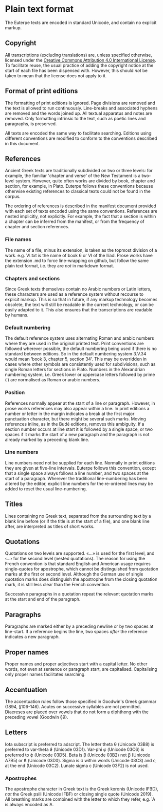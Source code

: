 # Plain text format
The Euterpe texts are encoded in standard Unicode, and contain no explicit markup. 

## Copyright
All transcriptions (excluding translations) are, unless specified otherwise, licensed under the [Creative Commons Attribution 4.0 International License](https://creativecommons.org/licenses/by/4.0/legalcode). To facilitate reuse, the usual practice of adding the copyright notice at the start of each file has been dispensed with. However, this should _not_ be taken to mean that the license does not apply to it.

## Format of print editions
The formatting of print editions is ignored. Page divisions are removed and the text is allowed to run continuously. Line-breaks and associated hyphens are removed and the words joined up. All textual apparatus and notes are removed. Only formatting intrinsic to the text, such as poetic lines and paragraphs, is preserved.

All texts are encoded the same way to facilitate searching. Editions using different conventions are modified to conform to the conventions described in this document.

## References
Ancient Greek texts are traditionally subdivided on two or three levels: for example, the familiar 'chapter and verse' of the New Testament is a two-level system. However, quite often works are divided by book, chapter and section, for example, in Plato. Euterpe follows these conventions because otherwise existing references to classical texts could not be found in the corpus.

The ordering of references is described in the manifest document provided with each set of texts encoded using the same conventions. References are nested implicitly, not explicitly. For example, the fact that a section is within a chapter can be inferred from the manifest, or from the frequency of chapter and section references.

### File names
The name of a file, minus its extension, is taken as the topmost division of a work. e.g. VI.txt is the name of book 6 or VI of the Iliad. Prose works have the extension .md to force line-wrapping on github, but follow the same plain text format, i.e. they are _not_ in markdown format.

### Chapters and sections
Since Greek texts themselves contain no Arabic numbers or Latin letters, these characters are used as a reference system without recourse to explicit markup. This is so that in future, if any markup technology becomes obsolete, the text will still be readable in the current technology, or can be easily adapted to it. This also ensures that the transcriptions are readable by humans. 

### Default numbering
The default reference system uses alternating Roman and arabic numbers where they are used in the original printed text. Print conventions are followed wherever possible, the default numbering being used if there is no standard between editions. So in the default numbering system 3.V.34 would mean 'book 3, chapter 5, section 34'. This may be overridden in cases where other symbols are consistently used for subdivisions, such as single Roman letters for sections in Plato. Numbers in the Alexandrian numbering system, i.e. Greek lower or uppercase letters followed by prime (′) are normalised as Roman or arabic numbers. 

### Position
References normally appear at the start of a line or paragraph. However, in prose works references may also appear within a line. In print editions a number or letter in the margin indicates a break at the first major punctuation character, but there might be several such marks. Moving references inline, as in the Budé editions, removes this ambiguity. If a section number occurs at line start it is followed by a single space, or two spaces if it marks the start of a new paragraph and the paragraph is not already marked by a preceding blank line. 

### Line numbers
Line numbers need not be supplied for each line. Normally in print editions they are given at five-line intervals. Euterpe follows this convention, except that a single space always follows a line number, and two spaces at the start of a paragraph. Wherever the traditional line-numbering has been altered by the editor, explicit line numbers for the re-ordered lines may be added to reset the usual line-numbering. 

## Titles
Lines containing no Greek text, separated from the surrounding text by a blank line before (or if the title is at the start of a file), and one blank line after, are interpreted as titles of short works.

## Quotations
Quotations on two levels are supported. «...» is used for the first level, and ‹...› for the second level (nested quotations). The reason for using the French convention is that standard English and American usage requires single-quotes for apostrophe, which cannot be distinguished from quotation marks at the first or second level. Although the German use of single quotation marks does distinguish the apostrophe from the closing quotation mark, it is still less clear than the French convention.

Successive paragraphs in a quotation repeat the relevant quotation marks at the start and end of the paragraph. 

## Paragraphs
Paragraphs are marked either by a preceding newline or by two spaces at line-start. If a reference begins the line, two spaces _after_ the reference indicates a new paragraph.

## Proper names
Proper names and proper adjectives start with a capital letter. No other words, not even at sentence or paragraph start, are capitalised. Capitalising only proper names facilitates searching. 

## Accentuation
The accentuation rules follow those specified in Goodwin's Greek grammar (1894, §106-146). Acutes on successive syllables are not permitted. Diaereses are placed over vowels that do not form a diphthong with the preceding vowel (Goodwin §9). 

## Letters
Iota subscript is preferred to adscript. The letter theta θ (Unicode 03B8) is preferred to var-theta ϑ (Unicode 03D1). Var-phi φ (Unicode 03C6) is preferred to ϕ (Unicode 03D5). Beta is β (Unicode 03B2) not ꞵ (Unicode A7B5) or ϐ (Unicode 03D0). Sigma is σ within words (Unicode 03C3) and ς at the end (Unicode  03C2). Lunate sigma ϲ (Unicode 03F2) is not used.

### Apostrophes
The apostrophe character in Greek text is the Greek koronis (Unicode IFBD), _not_ the Greek psili (Unicode IFBF) or closing single quote (Unicode 2019). All breathing marks are combined with the letter to which they refer, e.g. ᾽Α is always encoded as Ἀ.


